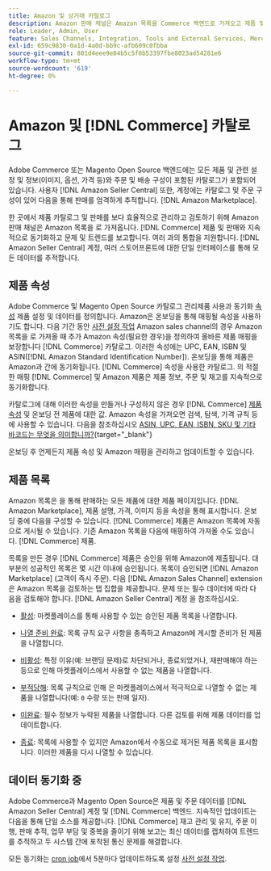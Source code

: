 ```yaml
---
title: Amazon 및 상거래 카탈로그
description: Amazon 판매 채널은 Amazon 목록을 Commerce 백엔드로 가져오고 제품 및 판매와 계속 동기화합니다.
role: Leader, Admin, User
feature: Sales Channels, Integration, Tools and External Services, Merchandising, Catalogs
exl-id: 659c9830-0a1d-4a0d-bb9c-afb609c0fbba
source-git-commit: 801d4eee9e84b5c5f8b53397fbe8023ad54281e6
workflow-type: tm+mt
source-wordcount: '619'
ht-degree: 0%

---
```


# Amazon 및 [!DNL Commerce] 카탈로그

Adobe Commerce 또는 Magento Open Source 백엔드에는 모든 제품 및 관련 설정 및 정보(이미지, 옵션, 가격 등)와 주문 및 배송 구성이 포함된 카탈로그가 포함되어 있습니다. 사용자 [!DNL Amazon Seller Central] 또한, 계정에는 카탈로그 및 주문 구성이 있어 다음을 통해 판매를 엄격하게 추적합니다. [!DNL Amazon Marketplace].

한 곳에서 제품 카탈로그 및 판매를 보다 효율적으로 관리하고 검토하기 위해 Amazon 판매 채널은 Amazon 목록을 로 가져옵니다. [!DNL Commerce] 제품 및 판매와 지속적으로 동기화하고 문제 및 트렌드를 보고합니다. 여러 과의 통합을 지원합니다. [!DNL Amazon Seller Central] 계정, 여러 스토어프론트에 대한 단일 인터페이스를 통해 모든 데이터를 추적합니다.

## 제품 속성

Adobe Commerce 및 Magento Open Source 카탈로그 관리제품 사용과 동기화 [속성](https://experienceleague.adobe.com/docs/commerce-admin/catalog/product-attributes/product-attributes.html) 제품 설정 및 데이터를 정의합니다. Amazon은 온보딩을 통해 매핑될 속성을 사용하기도 합니다. 다음 기간 동안 [사전 설정 작업](./amazon-pre-setup-tasks.md) Amazon sales channel의 경우 Amazon 목록을 로 가져올 때 추가 Amazon 속성(필요한 경우)을 정의하여 올바른 제품 매핑을 보장합니다 [!DNL Commerce] 카탈로그. 이러한 속성에는 UPC, EAN, ISBN 및 ASIN([!DNL Amazon Standard Identification Number]). 온보딩을 통해 제품은 Amazon과 간에 동기화됩니다. [!DNL Commerce] 속성을 사용한 카탈로그. 의 적절한 매핑 [!DNL Commerce] 및 Amazon 제품은 제품 정보, 주문 및 재고를 지속적으로 동기화합니다.

카탈로그에 대해 이러한 속성을 만들거나 구성하지 않은 경우 [!DNL Commerce] [제품 속성](https://experienceleague.adobe.com/docs/commerce-admin/catalog/product-attributes/product-attributes.html) 및 온보딩 전 제품에 대한 값. Amazon 속성을 가져오면 검색, 탐색, 가격 규칙 등에 사용할 수 있습니다. 다음을 참조하십시오 [ASIN, UPC, EAN, ISBN, SKU 및 기타 바코드는 무엇을 의미합니까?](https://sellerskills.com/multi-channel-operations/what-asin-upc-ean-isbn-sku-and-other-barcodes-mean/#what-is-isbn-number){target="_blank"}

온보딩 후 언제든지 제품 속성 및 Amazon 매핑을 관리하고 업데이트할 수 있습니다.

## 제품 목록

Amazon 목록은 을 통해 판매하는 모든 제품에 대한 제품 페이지입니다. [!DNL Amazon Marketplace], 제품 설명, 가격, 이미지 등을 속성을 통해 표시합니다. 온보딩 중에 다음을 구성할 수 있습니다. [!DNL Commerce] 제품은 Amazon 목록에 자동으로 게시될 수 있습니다. 기존 Amazon 목록을 다음에 매핑하여 가져올 수도 있습니다. [!DNL Commerce] 제품.

목록을 만든 경우 [!DNL Commerce] 제품은 승인을 위해 Amazon에 제출됩니다. 대부분의 성공적인 목록은 몇 시간 이내에 승인됩니다. 목록이 승인되면 [!DNL Amazon Marketplace] (고객이 즉시 주문). 다음 [!DNL Amazon Sales Channel] extension은 Amazon 목록을 검토하는 탭 집합을 제공합니다. 문제 또는 필수 데이터에 따라 다음을 검토해야 합니다. [!DNL Amazon Seller Central] 계정 을 참조하십시오.

- [활성](./active-listings.md): 마켓플레이스를 통해 사용할 수 있는 승인된 제품 목록을 나열합니다.

- [나열 준비 완료](./ready-to-list.md): 목록 규칙 요구 사항을 충족하고 Amazon에 게시할 준비가 된 제품을 나열합니다.

- [비활성](./inactive-listings.md): 특정 이유(예: 브랜딩 문제)로 차단되거나, 종료되었거나, 재판매해야 하는 등으로 인해 마켓플레이스에서 사용할 수 없는 제품을 나열합니다.

- [부적당해](./ineligible-listings.md): 목록 규칙으로 인해 은 마켓플레이스에서 적극적으로 나열할 수 없는 제품을 나열합니다(예: `0` 수량 또는 판매 일자).

- [미완료](./incomplete-listings.md): 필수 정보가 누락된 제품을 나열합니다. 다른 검토를 위해 제품 데이터를 업데이트합니다.

- [종료](./ended-listings.md): 목록에 사용할 수 있지만 Amazon에서 수동으로 제거된 제품 목록을 표시합니다. 이러한 제품을 다시 나열할 수 있습니다.

## 데이터 동기화 중

Adobe Commerce과 Magento Open Source은 제품 및 주문 데이터를 [!DNL Amazon Seller Central] 계정 및 [!DNL Commerce] 백엔드. 지속적인 업데이트는 다음을 통해 단일 소스를 제공합니다. [!DNL Commerce] 재고 관리 및 유지, 주문 이행, 판매 추적, 업무 부담 및 중복을 줄이기 위해 보고는 최신 데이터를 캡처하여 트렌드를 추적하고 두 시스템 간에 포착된 통신 문제를 해결합니다.

모든 동기화는 [cron job](https://experienceleague.adobe.com/docs/commerce-admin/systems/tools/cron.html)에서 5분마다 업데이트하도록 설정 [사전 설정 작업](./amazon-pre-setup-tasks.md).
